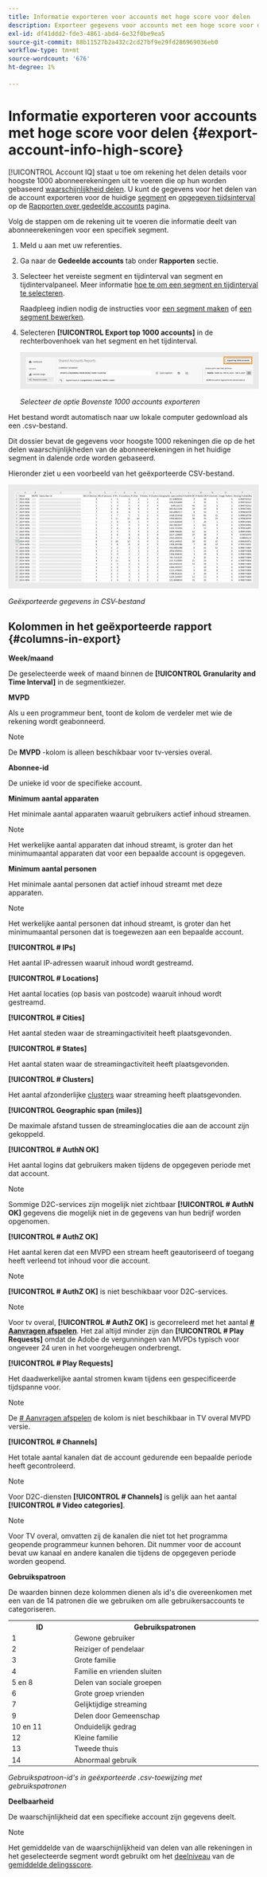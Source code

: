 ```yaml
---
title: Informatie exporteren voor accounts met hoge score voor delen
description: Exporteer gegevens voor accounts met een hoge score voor delen.
exl-id: df41ddd2-fde3-4861-abd4-6e32f0be9ea5
source-git-commit: 88b11527b2a432c2cd27bf9e29fd286969036eb0
workflow-type: tm+mt
source-wordcount: '676'
ht-degree: 1%

---
```


# Informatie exporteren voor accounts met hoge score voor delen {#export-account-info-high-score}

[!UICONTROL Account IQ] staat u toe om rekening het delen details voor hoogste 1000 abonneerekeningen uit te voeren die op hun worden gebaseerd [waarschijnlijkheid delen](/help/accountiq/product-concepts.md#account-sharing-probability-def). U kunt de gegevens voor het delen van de account exporteren voor de huidige [segment](/help/accountiq/product-concepts.md#segment-def) en [opgegeven tijdsinterval](/help/accountiq/product-concepts.md#time-interval-def) op de [Rapporten over gedeelde accounts](/help/accountiq/shared-acc-reports.md) pagina.

Volg de stappen om de rekening uit te voeren die informatie deelt van abonneerekeningen voor een specifiek segment.

1. Meld u aan met uw referenties.
1. Ga naar de **Gedeelde accounts** tab onder **Rapporten** sectie.
1. Selecteer het vereiste segment en tijdinterval van segment en tijdintervalpaneel. Meer informatie [hoe te om een segment en tijdinterval te selecteren](segments-timeinterval.md).

   Raadpleeg indien nodig de instructies voor [een segment maken](work-with-segments.md#create-new-segment) of [een segment bewerken](work-with-segments.md#edit-segment).

1. Selecteren **[!UICONTROL Export top 1000 accounts]** in de rechterbovenhoek van het segment en het tijdinterval.

   ![Bovenste 1000-accounts exporteren](assets/export-top-1000-accounts.png)

   *Selecteer de optie Bovenste 1000 accounts exporteren*

Het bestand wordt automatisch naar uw lokale computer gedownload als een .csv-bestand.

Dit dossier bevat de gegevens voor hoogste 1000 rekeningen die op de het delen waarschijnlijkheden van de abonneerekeningen in het huidige segment in dalende orde worden gebaseerd.

Hieronder ziet u een voorbeeld van het geëxporteerde CSV-bestand.

![geëxporteerde gegevens in CSV-bestand](assets/exported-csv.png)

*Geëxporteerde gegevens in CSV-bestand*

## Kolommen in het geëxporteerde rapport {#columns-in-export}

**Week/maand**

De geselecteerde week of maand binnen de **[!UICONTROL Granularity and Time Interval]** in de segmentkiezer.

**MVPD**

Als u een programmeur bent, toont de kolom de verdeler met wie de rekening wordt geabonneerd.

>[!NOTE]
>
> De **MVPD** -kolom is alleen beschikbaar voor tv-versies overal.

**Abonnee-id**

De unieke id voor de specifieke account.

**Minimum aantal apparaten**

Het minimale aantal apparaten waaruit gebruikers actief inhoud streamen.

>[!NOTE]
>
>Het werkelijke aantal apparaten dat inhoud streamt, is groter dan het minimumaantal apparaten dat voor een bepaalde account is opgegeven.

**Minimum aantal personen**

Het minimale aantal personen dat actief inhoud streamt met deze apparaten.

>[!NOTE]
>
>Het werkelijke aantal personen dat inhoud streamt, is groter dan het minimumaantal personen dat is toegewezen aan een bepaalde account.

**[!UICONTROL # IPs]**

Het aantal IP-adressen waaruit inhoud wordt gestreamd.

**[!UICONTROL # Locations]**

Het aantal locaties (op basis van postcode) waaruit inhoud wordt gestreamd.

**[!UICONTROL # Cities]**

Het aantal steden waar de streamingactiviteit heeft plaatsgevonden.

**[!UICONTROL # States]**

Het aantal staten waar de streamingactiviteit heeft plaatsgevonden.

**[!UICONTROL # Clusters]**

Het aantal afzonderlijke [clusters](/help/accountiq/product-concepts.md#cluster-def) waar streaming heeft plaatsgevonden.

**[!UICONTROL Geographic span (miles)]**

De maximale afstand tussen de streaminglocaties die aan de account zijn gekoppeld.

**[!UICONTROL # AuthN OK]**

Het aantal logins dat gebruikers maken tijdens de opgegeven periode met dat account.

>[!NOTE]
>
> Sommige D2C-services zijn mogelijk niet zichtbaar **[!UICONTROL # AuthN OK]** gegevens die mogelijk niet in de gegevens van hun bedrijf worden opgenomen.

**[!UICONTROL # AuthZ OK]**

Het aantal keren dat een MVPD een stream heeft geautoriseerd of toegang heeft verleend tot inhoud voor die account.

>[!NOTE]
>
>**[!UICONTROL # AuthZ OK]** is niet beschikbaar voor D2C-services.

>[!NOTE]
>
>Voor tv overal, **[!UICONTROL # AuthZ OK]** is gecorreleerd met het aantal **[# Aanvragen afspelen](/help/accountiq/product-concepts.md##play-requests-def)**. Het zal altijd minder zijn dan **[!UICONTROL # Play Requests]** omdat de Adobe de vergunningen van MVPDs typisch voor ongeveer 24 uren in het voorgeheugen onderbrengt.


**[!UICONTROL # Play Requests]**

Het daadwerkelijke aantal stromen kwam tijdens een gespecificeerde tijdspanne voor.

>[!NOTE]
>
>De [# Aanvragen afspelen](/help/accountiq/product-concepts.md##play-requests-def) de kolom is niet beschikbaar in TV overal MVPD versie.

**[!UICONTROL # Channels]**

Het totale aantal kanalen dat de account gedurende een bepaalde periode heeft gecontroleerd.

>[!NOTE]
>
> Voor D2C-diensten **[!UICONTROL # Channels]** is gelijk aan het aantal **[!UICONTROL # Video categories]**.

>[!NOTE]
>
>Voor TV overal, omvatten zij de kanalen die niet tot het programma geopende programmeur kunnen behoren. Dit nummer voor de account bevat uw kanaal en andere kanalen die tijdens de opgegeven periode worden geopend.


**Gebruikspatroon**

De waarden binnen deze kolommen dienen als id&#39;s die overeenkomen met een van de 14 patronen die we gebruiken om alle gebruikersaccounts te categoriseren.

<table>
    <tbody>
      <tr>
        <th style="width:10%">ID</th>
        <th style="width:30%">Gebruikspatronen</th>
      </tr>
      <tr>
        <td>1</td>
        <td>Gewone gebruiker</td>
      </tr>
      <tr>
        <td>2</td>
        <td>Reiziger of pendelaar</td>
      </tr>
      <tr>
        <td>3</td>
        <td>Grote familie</td>
      </tr>
      <tr>
        <td>4</td>
        <td>Familie en vrienden sluiten</td>
      </tr>
      </tr>
         <td>5 en 8</td>
         <td>Delen van sociale groepen</td>
      </tr>
      </tr>
         <td>6</td>
         <td>Grote groep vrienden</td>
      </tr>
      </tr>
         <td>7</td>
         <td>Gelijktijdige streaming</td>
      </tr>
      </tr>
         <td>9</td>
         <td>Delen door Gemeenschap</td>
      </tr>
      </tr>
         <td>10 en 11</td>
         <td>Onduidelijk gedrag</td>
      </tr>
      </tr>
         <td>12</td>
         <td>Kleine familie</td>
      </tr>
      </tr>
         <td>13</td>
         <td>Tweede thuis </td>
      </tr>
      </tr>
         <td>14</td>
         <td>Abnormaal gebruik</td>
      </tr>
    </tbody>
  </table>

*Gebruikspatroon-id&#39;s in geëxporteerde .csv-toewijzing met gebruikspatronen*

**Deelbaarheid**

De waarschijnlijkheid dat een specifieke account zijn gegevens deelt.

>[!NOTE]
>
> Het gemiddelde van de waarschijnlijkheid van delen van alle rekeningen in het geselecteerde segment wordt gebruikt om het [deelniveau](/help/accountiq/data-panels.md#sharing-level) van de [gemiddelde delingsscore](/help/accountiq/data-panels.md#aggregated-sharing).
